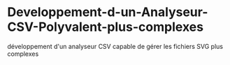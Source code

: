 # Developpement-d-un-Analyseur-CSV-Polyvalent-plus-complexes
développement d'un analyseur CSV capable de gérer les fichiers SVG plus complexes 

